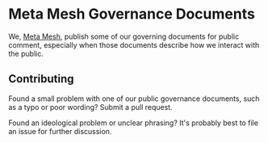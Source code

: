 # Meta Mesh Governance Documents

We, [Meta Mesh](http://www.metamesh.org), publish some of our governing documents for public comment, especially when those documents describe how we interact with the public.

## Contributing

Found a small problem with one of our public governance documents, such as a typo or poor wording? Submit a pull request.

Found an ideological problem or unclear phrasing? It's probably best to file an issue for further discussion.
